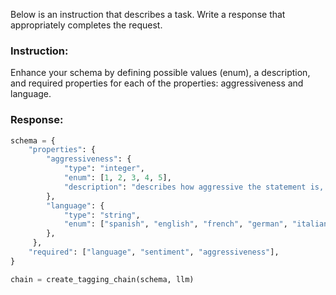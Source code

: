 Below is an instruction that describes a task. Write a response that appropriately completes the request.

### Instruction:
Enhance your schema by defining possible values (enum), a description, and required properties for each of the properties: aggressiveness and language.

### Response:
```python
schema = {
    "properties": {
        "aggressiveness": {
            "type": "integer",
            "enum": [1, 2, 3, 4, 5],
            "description": "describes how aggressive the statement is, the higher the number the more aggressive",
        },
        "language": {
            "type": "string",
            "enum": ["spanish", "english", "french", "german", "italian"],
        },
     },
    "required": ["language", "sentiment", "aggressiveness"],
}

chain = create_tagging_chain(schema, llm)
```